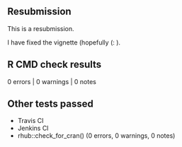 ## Resubmission
This is a resubmission. 

I have fixed the vignette (hopefully (: ).

## R CMD check results
0 errors | 0 warnings | 0 notes

## Other tests passed
- Travis CI
- Jenkins CI
- rhub::check_for_cran() (0 errors, 0 warnings, 0 notes)